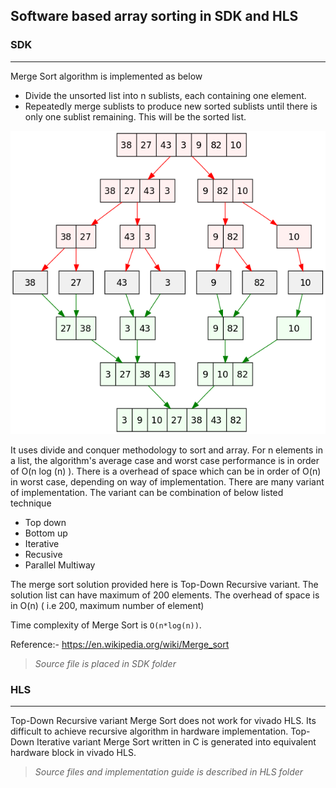 ## Software based array sorting in SDK and HLS

### SDK
---
Merge Sort algorithm is implemented as below
* Divide the unsorted list into n sublists, each containing one element.
* Repeatedly merge sublists to produce new sorted sublists until there is only one sublist remaining. This will be the sorted list.

![Repo List](Merge_sort_algorithm_diagram.png)

It uses divide and conquer methodology to sort and array. For n elements in a list, the algorithm's average case and worst case performance is in order of O(n log (n) ). There is a overhead of space which can be in order of O(n) in worst case, depending on way of implementation. There are many variant of implementation. The variant can be combination of below listed technique
* Top down
* Bottom up
* Iterative 
* Recusive
* Parallel Multiway

The merge sort solution provided here is Top-Down Recursive variant. The solution list can have maximum of 200 elements. The overhead of space is in O(n) ( i.e 200, maximum number of element)

Time complexity of Merge Sort is `O(n*log(n))`.

Reference:- https://en.wikipedia.org/wiki/Merge_sort

> *Source file is placed in SDK folder*


### HLS
---
Top-Down Recursive variant Merge Sort does not work for vivado HLS. Its difficult to achieve recursive algorithm in hardware implementation.
Top-Down Iterative variant Merge Sort written in C is generated into equivalent hardware block in vivado HLS.

> *Source files and implementation guide is described in HLS folder*
